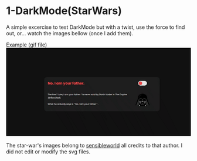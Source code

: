  # 1-DarkMode(StarWars)
 
 A simple excercise to test DarkMode but with a twist, use the force to find out, or... watch the images bellow (once I add them).
 
Example (gif file)
![](https://raw.githubusercontent.com/deivmaik/365DaysOfCode/1-DarkMode(StarWars)/StarWars%20switch%20gif.gif)



The star-war's images belong to [sensibleworld](https://www.iconfinder.com/sensibleworld) all credits to that author.
I did not edit or modify the svg files.
